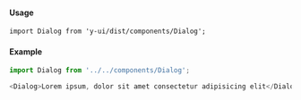 #### Usage

```markdown
import Dialog from 'y-ui/dist/components/Dialog';
```

#### Example

```js
import Dialog from '../../components/Dialog';

<Dialog>Lorem ipsum, dolor sit amet consectetur adipisicing elit</Dialog>;
```
